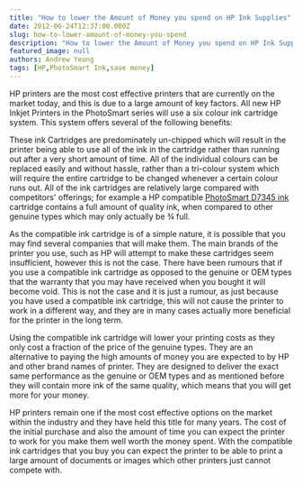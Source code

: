 ```yaml
---
title: "How to lower the Amount of Money you spend on HP Ink Supplies"
date: 2012-06-24T12:37:00.000Z
slug: how-to-lower-amount-of-money-you-spend
description: "How to lower the Amount of Money you spend on HP Ink Supplies"
featured_image: null
authors: Andrew Yeung
tags: [HP,PhotoSmart Ink,save money]
---
```


HP printers are the most cost effective printers that are currently on the market today, and this is due to a large amount of key factors. All new HP Inkjet Printers in the PhotoSmart series will use a six colour ink cartridge system. This system offers several of the following benefits:

These ink Cartridges are predominately un-chipped which will result in the printer being able to use all of the ink in the cartridge rather than running out after a very short amount of time. All of the individual colours can be replaced easily and without hassle, rather than a tri-colour system which will require the entire cartridge to be changed whenever a certain colour runs out. All of the ink cartridges are relatively large compared with competitors' offerings; for example a HP compatible [PhotoSmart D7345 ink](https://www.comboink.com/hp-photosmart-d7345-printer-ink-cartridges) cartridge contains a full amount of quality ink, when compared to other genuine types which may only actually be ¾ full.

As the compatible ink cartridge is of a simple nature, it is possible that you may find several companies that will make them. The main brands of the printer you use, such as HP will attempt to make these cartridges seem insufficient, however this is not the case. There have been rumours that if you use a compatible ink cartridge as opposed to the genuine or OEM types that the warranty that you may have received when you bought it will become void. This is not the case and it is just a rumour, as just because you have used a compatible ink cartridge, this will not cause the printer to work in a different way, and they are in many cases actually more beneficial for the printer in the long term.

Using the compatible ink cartridge will lower your printing costs as they only cost a fraction of the price of the genuine types. They are an alternative to paying the high amounts of money you are expected to by HP and other brand names of printer. They are designed to deliver the exact same performance as the genuine or OEM types and as mentioned before they will contain more ink of the same quality, which means that you will get more for your money.

HP printers remain one if the most cost effective options on the market within the industry and they have held this title for many years. The cost of the initial purchase and also the amount of time you can expect the printer to work for you make them well worth the money spent. With the compatible ink cartridges that you buy you can expect the printer to be able to print a large amount of documents or images which other printers just cannot compete with.